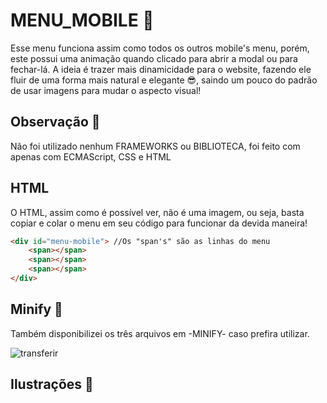 # MENU_MOBILE 📱
Esse menu funciona assim como todos os outros mobile's menu, porém, este possui uma animação quando clicado para abrir a modal ou para fechar-lá. A ideia é trazer mais dinamicidade para o website, fazendo ele fluir de uma forma mais natural e elegante 😎, saindo um pouco do padrão de usar imagens para mudar o aspecto visual!

## Observação 👀
Não foi utilizado nenhum FRAMEWORKS ou BIBLIOTECA, foi feito com apenas com ECMAScript, CSS e HTML

## HTML 
O HTML, assim como é possível ver, não é uma imagem, ou seja, basta copiar e colar o menu em seu código para funcionar da devida maneira!
```HTML
<div id="menu-mobile"> //Os "span's" são as linhas do menu
    <span></span>
    <span></span>
    <span></span>
</div>
```
## Minify 📍
Também disponibilizei os três arquivos em -MINIFY- caso prefira utilizar.
 
 ![transferir](https://user-images.githubusercontent.com/82516932/166858223-d947070f-afde-43c7-82c3-73a479d8bd6f.png)

## Ilustrações 🎥

<!--  ![transferir](https://user-images.githubusercontent.com/82516932/166858223-d947070f-afde-43c7-82c3-73a479d8bd6f.png) -->
